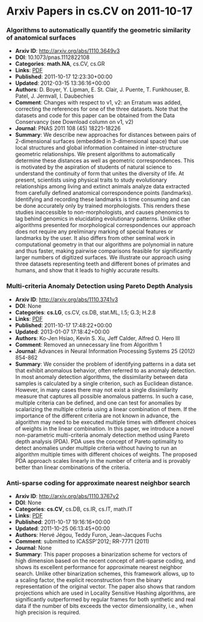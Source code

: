 # Arxiv Papers in cs.CV on 2011-10-17
### Algorithms to automatically quantify the geometric similarity of anatomical surfaces
- **Arxiv ID**: http://arxiv.org/abs/1110.3649v3
- **DOI**: 10.1073/pnas.1112822108
- **Categories**: **math.NA**, cs.CV, cs.GR
- **Links**: [PDF](http://arxiv.org/pdf/1110.3649v3)
- **Published**: 2011-10-17 12:23:30+00:00
- **Updated**: 2012-03-15 13:36:16+00:00
- **Authors**: D. Boyer, Y. Lipman, E. St. Clair, J. Puente, T. Funkhouser, B. Patel, J. Jernvall, I. Daubechies
- **Comment**: Changes with respect to v1, v2: an Erratum was added, correcting the
  references for one of the three datasets. Note that the datasets and code for
  this paper can be obtained from the Data Conservancy (see Download column on
  v1, v2)
- **Journal**: PNAS 2011 108 (45) 18221-18226
- **Summary**: We describe new approaches for distances between pairs of 2-dimensional surfaces (embedded in 3-dimensional space) that use local structures and global information contained in inter-structure geometric relationships. We present algorithms to automatically determine these distances as well as geometric correspondences. This is motivated by the aspiration of students of natural science to understand the continuity of form that unites the diversity of life. At present, scientists using physical traits to study evolutionary relationships among living and extinct animals analyze data extracted from carefully defined anatomical correspondence points (landmarks). Identifying and recording these landmarks is time consuming and can be done accurately only by trained morphologists. This renders these studies inaccessible to non-morphologists, and causes phenomics to lag behind genomics in elucidating evolutionary patterns. Unlike other algorithms presented for morphological correspondences our approach does not require any preliminary marking of special features or landmarks by the user. It also differs from other seminal work in computational geometry in that our algorithms are polynomial in nature and thus faster, making pairwise comparisons feasible for significantly larger numbers of digitized surfaces. We illustrate our approach using three datasets representing teeth and different bones of primates and humans, and show that it leads to highly accurate results.



### Multi-criteria Anomaly Detection using Pareto Depth Analysis
- **Arxiv ID**: http://arxiv.org/abs/1110.3741v3
- **DOI**: None
- **Categories**: **cs.LG**, cs.CV, cs.DB, stat.ML, I.5; G.3; H.2.8
- **Links**: [PDF](http://arxiv.org/pdf/1110.3741v3)
- **Published**: 2011-10-17 17:48:22+00:00
- **Updated**: 2013-01-07 17:18:42+00:00
- **Authors**: Ko-Jen Hsiao, Kevin S. Xu, Jeff Calder, Alfred O. Hero III
- **Comment**: Removed an unnecessary line from Algorithm 1
- **Journal**: Advances in Neural Information Processing Systems 25 (2012)
  854-862
- **Summary**: We consider the problem of identifying patterns in a data set that exhibit anomalous behavior, often referred to as anomaly detection. In most anomaly detection algorithms, the dissimilarity between data samples is calculated by a single criterion, such as Euclidean distance. However, in many cases there may not exist a single dissimilarity measure that captures all possible anomalous patterns. In such a case, multiple criteria can be defined, and one can test for anomalies by scalarizing the multiple criteria using a linear combination of them. If the importance of the different criteria are not known in advance, the algorithm may need to be executed multiple times with different choices of weights in the linear combination. In this paper, we introduce a novel non-parametric multi-criteria anomaly detection method using Pareto depth analysis (PDA). PDA uses the concept of Pareto optimality to detect anomalies under multiple criteria without having to run an algorithm multiple times with different choices of weights. The proposed PDA approach scales linearly in the number of criteria and is provably better than linear combinations of the criteria.



### Anti-sparse coding for approximate nearest neighbor search
- **Arxiv ID**: http://arxiv.org/abs/1110.3767v2
- **DOI**: None
- **Categories**: **cs.CV**, cs.DB, cs.IR, cs.IT, math.IT
- **Links**: [PDF](http://arxiv.org/pdf/1110.3767v2)
- **Published**: 2011-10-17 19:16:16+00:00
- **Updated**: 2011-10-25 06:13:45+00:00
- **Authors**: Hervé Jégou, Teddy Furon, Jean-Jacques Fuchs
- **Comment**: submitted to ICASSP'2012; RR-7771 (2011)
- **Journal**: None
- **Summary**: This paper proposes a binarization scheme for vectors of high dimension based on the recent concept of anti-sparse coding, and shows its excellent performance for approximate nearest neighbor search. Unlike other binarization schemes, this framework allows, up to a scaling factor, the explicit reconstruction from the binary representation of the original vector. The paper also shows that random projections which are used in Locality Sensitive Hashing algorithms, are significantly outperformed by regular frames for both synthetic and real data if the number of bits exceeds the vector dimensionality, i.e., when high precision is required.




